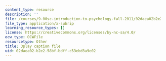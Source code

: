 ```yaml
---
content_type: resource
description: ''
file: /courses/9-00sc-introduction-to-psychology-fall-2011/02daea02b2e258bfbdffc53ebd3a9c02_lanmHS0JwYI.vtt
file_type: application/x-subrip
learning_resource_types: []
license: https://creativecommons.org/licenses/by-nc-sa/4.0/
ocw_type: OCWFile
resourcetype: Other
title: 3play caption file
uid: 02daea02-b2e2-58bf-bdff-c53ebd3a9c02
---
```

